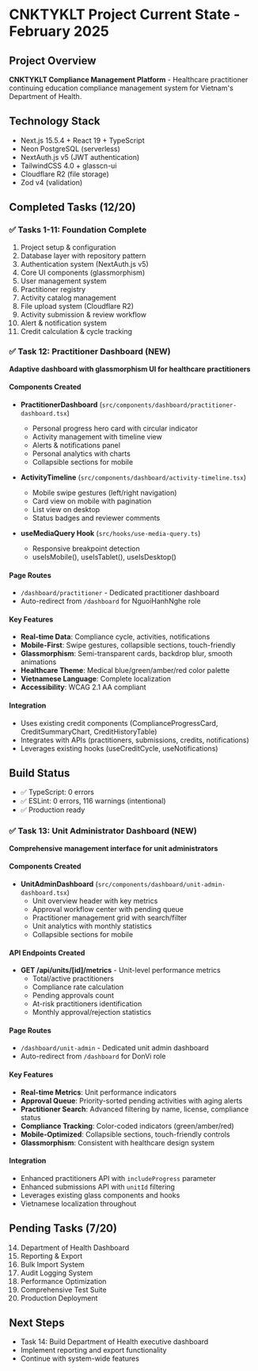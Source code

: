 # CNKTYKLT Project Current State - February 2025

## Project Overview
**CNKTYKLT Compliance Management Platform** - Healthcare practitioner continuing education compliance management system for Vietnam's Department of Health.

## Technology Stack
- Next.js 15.5.4 + React 19 + TypeScript
- Neon PostgreSQL (serverless)
- NextAuth.js v5 (JWT authentication)
- TailwindCSS 4.0 + glasscn-ui
- Cloudflare R2 (file storage)
- Zod v4 (validation)

## Completed Tasks (12/20)

### ✅ Tasks 1-11: Foundation Complete
1. Project setup & configuration
2. Database layer with repository pattern
3. Authentication system (NextAuth.js v5)
4. Core UI components (glassmorphism)
5. User management system
6. Practitioner registry
7. Activity catalog management
8. File upload system (Cloudflare R2)
9. Activity submission & review workflow
10. Alert & notification system
11. Credit calculation & cycle tracking

### ✅ Task 12: Practitioner Dashboard (NEW)
**Adaptive dashboard with glassmorphism UI for healthcare practitioners**

#### Components Created
- **PractitionerDashboard** (`src/components/dashboard/practitioner-dashboard.tsx`)
  - Personal progress hero card with circular indicator
  - Activity management with timeline view
  - Alerts & notifications panel
  - Personal analytics with charts
  - Collapsible sections for mobile

- **ActivityTimeline** (`src/components/dashboard/activity-timeline.tsx`)
  - Mobile swipe gestures (left/right navigation)
  - Card view on mobile with pagination
  - List view on desktop
  - Status badges and reviewer comments

- **useMediaQuery Hook** (`src/hooks/use-media-query.ts`)
  - Responsive breakpoint detection
  - useIsMobile(), useIsTablet(), useIsDesktop()

#### Page Routes
- `/dashboard/practitioner` - Dedicated practitioner dashboard
- Auto-redirect from `/dashboard` for NguoiHanhNghe role

#### Key Features
- **Real-time Data**: Compliance cycle, activities, notifications
- **Mobile-First**: Swipe gestures, collapsible sections, touch-friendly
- **Glassmorphism**: Semi-transparent cards, backdrop blur, smooth animations
- **Healthcare Theme**: Medical blue/green/amber/red color palette
- **Vietnamese Language**: Complete localization
- **Accessibility**: WCAG 2.1 AA compliant

#### Integration
- Uses existing credit components (ComplianceProgressCard, CreditSummaryChart, CreditHistoryTable)
- Integrates with APIs (practitioners, submissions, credits, notifications)
- Leverages existing hooks (useCreditCycle, useNotifications)

## Build Status
- ✅ TypeScript: 0 errors
- ✅ ESLint: 0 errors, 116 warnings (intentional)
- ✅ Production ready

### ✅ Task 13: Unit Administrator Dashboard (NEW)
**Comprehensive management interface for unit administrators**

#### Components Created
- **UnitAdminDashboard** (`src/components/dashboard/unit-admin-dashboard.tsx`)
  - Unit overview header with key metrics
  - Approval workflow center with pending queue
  - Practitioner management grid with search/filter
  - Unit analytics with monthly statistics
  - Collapsible sections for mobile

#### API Endpoints Created
- **GET /api/units/[id]/metrics** - Unit-level performance metrics
  - Total/active practitioners
  - Compliance rate calculation
  - Pending approvals count
  - At-risk practitioners identification
  - Monthly approval/rejection statistics

#### Page Routes
- `/dashboard/unit-admin` - Dedicated unit admin dashboard
- Auto-redirect from `/dashboard` for DonVi role

#### Key Features
- **Real-time Metrics**: Unit performance indicators
- **Approval Queue**: Priority-sorted pending activities with aging alerts
- **Practitioner Search**: Advanced filtering by name, license, compliance status
- **Compliance Tracking**: Color-coded indicators (green/amber/red)
- **Mobile-Optimized**: Collapsible sections, touch-friendly controls
- **Glassmorphism**: Consistent with healthcare design system

#### Integration
- Enhanced practitioners API with `includeProgress` parameter
- Enhanced submissions API with `unitId` filtering
- Leverages existing glass components and hooks
- Vietnamese localization throughout

## Pending Tasks (7/20)
14. Department of Health Dashboard
15. Reporting & Export
16. Bulk Import System
17. Audit Logging System
18. Performance Optimization
19. Comprehensive Test Suite
20. Production Deployment

## Next Steps
- Task 14: Build Department of Health executive dashboard
- Implement reporting and export functionality
- Continue with system-wide features
